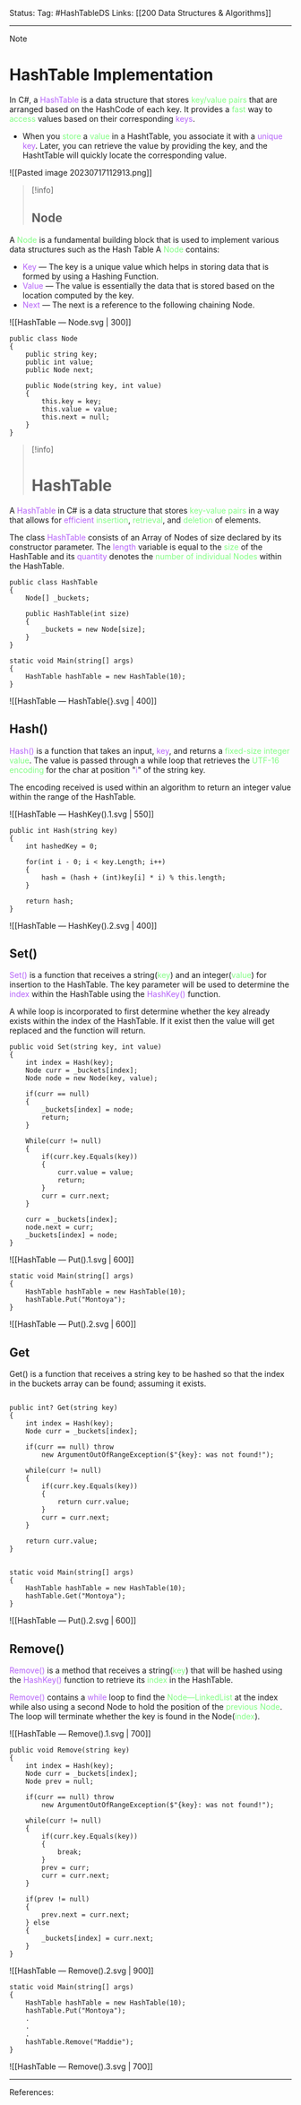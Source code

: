 Status: 
Tag: #HashTableDS
Links: [[200 Data Structures & Algorithms]]

---
> [!note] 
>  # HashTable Implementation

In C#, a <font style="color:#b562f9">HashTable</font> is a data structure that stores <span style="color:#81fd83">key/value pairs</span> that are arranged based on the HashCode of each key. It provides a <font style="color:#81fd83">fast</font> way to <font style="color:#81fd83">access</font> values based on their corresponding <font style="color:#b562f9">keys</font>. 

- When you <span style="color:#81fd83">store</span> a <span style="color:#81fd83">value</span> in a HashtTable, you associate it with a <span style="color:#b562f9">unique key</span>. Later, you can retrieve the value by providing the key, and the HashtTable will quickly locate the corresponding value.



![[Pasted image 20230717112913.png]]

> [!info] 
> ## Node 

A <font style="color:#81fd83">Node </font>is a fundamental building block that is used to implement various data structures such as the Hash Table A <font style="color:#81fd83">Node</font> contains:
- <span style="color:#b562f9">Key</span> — The key is a unique value which helps in storing data that is formed by using a Hashing Function.
- <span style="color:#b562f9">Value</span> — The value is essentially the data that is stored based on the location computed by the key.
- <span style="color:#b562f9">Next</span> — The next is a reference to the following chaining Node.

![[HashTable — Node.svg | 300]]
``` run-csharp
public class Node 
{
	public string key;
	public int value;
	public Node next;

	public Node(string key, int value)
	{
		this.key = key;
		this.value = value;
		this.next = null;
	}
}
```

> [!info] 
> # HashTable
> 

A <span style="color:#b562f9">HashTable</span> in C# is a data structure that stores <span style="color:#81fd83">key-value pairs</span> in a way that allows for <span style="color:#b562f9">efficient</span> <span style="color:#81fd83">insertion</span>, <span style="color:#81fd83">retrieval</span>, and <span style="color:#81fd83">deletion</span> of elements.

The class <span style="color:#b562f9">HashTable</span> consists of an Array of Nodes of size declared by its constructor parameter. The <span style="color:#b562f9">length</span> variable is equal to the <span style="color:#81fd83">size</span> of the HashTable and its <span style="color:#b562f9">quantity</span> denotes the<span style="color:#81fd83"> number of individual Nodes</span> within the HashTable. 

``` run-csharp
public class HashTable
{
	Node[] _buckets;

	public HashTable(int size)
	{
		_buckets = new Node[size];
	}
}
```

``` run-csharp
static void Main(string[] args) 
{ 
	HashTable hashTable = new HashTable(10); 
}
```

![[HashTable — HashTable{}.svg | 400]]

## Hash() 

<span style="color:#b562f9">Hash() </span>is a function that takes an input, <span style="color:#b562f9">key</span>, and returns a <span style="color:#81fd83">fixed-size integer value</span>. The value is passed through a while loop that retrieves the <span style="color:#81fd83">UTF-16 encoding</span> for the char at position "<span style="color:#b562f9">i</span>" of the string key. 

The encoding received is used within an algorithm to return an integer value within the range of the HashTable. 

![[HashTable — HashKey().1.svg | 550]]

``` run-csharp
public int Hash(string key)
{
	int hashedKey = 0;
	
	for(int i - 0; i < key.Length; i++)
	{
		hash = (hash + (int)key[i] * i) % this.length;
	}
	
	return hash;
}
```

![[HashTable — HashKey().2.svg | 400]]
## Set()

<span style="color:#b562f9">Set() </span>is a function that receives a string(<span style="color:#81fd83">key</span>) and an integer(<span style="color:#81fd83">value</span>) for insertion to the HashTable. The key parameter will be used to determine the <span style="color:#b562f9">index</span> within the HashTable using the <span style="color:#b562f9">HashKey() </span>function.

A while loop is incorporated to first determine whether the key already exists within the index of the HashTable. If it exist then the value will get replaced and the function will return.

``` run-csharp
public void Set(string key, int value)
{
	int index = Hash(key);
	Node curr = _buckets[index];
	Node node = new Node(key, value);
	
	if(curr == null)
	{
		_buckets[index] = node;
		return;
	}

	While(curr != null)
	{
		if(curr.key.Equals(key))
		{
			curr.value = value;
			return;
		}
		curr = curr.next;
	}

	curr = _buckets[index];
	node.next = curr;
	_buckets[index] = node;
}
```

![[HashTable — Put().1.svg | 600]]

``` run-csharp
static void Main(string[] args) 
{ 
	HashTable hashTable = new HashTable(10); 
	hashTable.Put("Montoya");
}
```

![[HashTable — Put().2.svg | 600]]

## Get

Get() is a function that receives a string key to be hashed so that the index in the buckets array can be found; assuming it exists.

``` run-csharp

public int? Get(string key)
{
	int index = Hash(key);
	Node curr = _buckets[index];

	if(curr == null) throw
		new ArgumentOutOfRangeException($"{key}: was not found!"); 

	while(curr != null)
	{
		if(curr.key.Equals(key))
		{
			return curr.value;
		}
		curr = curr.next;
	}

	return curr.value;
}


```

``` run-csharp
static void Main(string[] args) 
{ 
	HashTable hashTable = new HashTable(10); 
	hashTable.Get("Montoya");
}
```

![[HashTable — Put().2.svg | 600]]

## Remove()

<span style="color:#b562f9">Remove()</span> is a method that receives a string(<span style="color:#81fd83">key</span>) that will be hashed using the <span style="color:#b562f9">HashKey()</span> function to retrieve its <span style="color:#81fd83">index</span> in the HashTable.

<span style="color:#b562f9">Remove()</span> contains a <span style="color:#b562f9">while</span> loop to find the <span style="color:#81fd83">Node—LinkedList</span>  at the index while also using a second Node to hold the position of the <span style="color:#81fd83">previous Node</span>. The loop will terminate whether the key is found in the Node(<span style="color:#81fd83">index</span>).


![[HashTable — Remove().1.svg | 700]]

``` run-csharp
public void Remove(string key)
{
	int index = Hash(key);
	Node curr = _buckets[index];
	Node prev = null;

	if(curr == null) throw
		new ArgumentOutOfRangeException($"{key}: was not found!"); 
		
	while(curr != null)
	{
		if(curr.key.Equals(key))
		{
			break;
		}
		prev = curr;
		curr = curr.next;
	}

	if(prev != null)
	{
		prev.next = curr.next;
	} else 
	{
		_buckets[index] = curr.next;
	}
}
```

![[HashTable — Remove().2.svg | 900]]


``` run-csharp
static void Main(string[] args) 
{ 
	HashTable hashTable = new HashTable(10); 
	hashTable.Put("Montoya");
	.
	.
	.
	hashTable.Remove("Maddie");
}
```

![[HashTable — Remove().3.svg | 700]]

---
References: